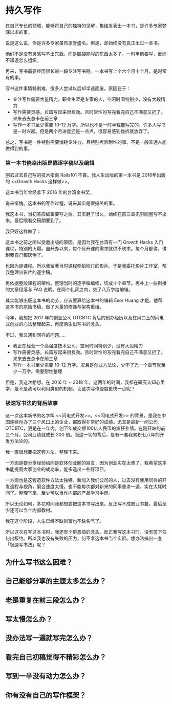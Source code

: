 # 持久写作

在自己专长的领域，能够将自己的独特的见解，集结发表出一本书，是许多专家梦寐以求的事。

说是这么说，但是许多专家虽然享誉盛名。但是，却始终没有真正出过一本书。

他们不是没有灵感写不出东西。而是脑袋能写的东西太多了，一时半刻要写，反而不知道怎么组织。

再来，写书需要经历很长的一段专注写书期。一本书写上个六个月十个月，是时常有的事。

写书这件事情特别难，很多人尝试以后却半途而废。原因在于：

* 专注写作需要大量精力，职业生涯是专家的人，空闲时间特别少，没有大段精力
* 写作需要灵感，长篇写起来很费劲。且时常性的写完看完自己不满意又扔了。来来去去总卡在前三章
* 写作一本书至少需要 10-12 万字。所以也不是一时半载能写完的，许多人写书是一时兴起。但是两个月进度还是一点点，很容易感到挫折就放弃了。

总之，写书是一件特别需要消耗专注力，且特别考验耐性的事。不是一般普通人能做得到的事。

### 第一本书侥幸出版是靠逐字稿以及编辑

刨去过去自己写的技术指南 Rails101 不算。我人生出版的第一本书是 2016年出版的 <<Growth Hacks 这样做>>。

这本书当年曾经拿下 2016 年的台湾金书奖。

说来惭愧。这本书的写作过程，说来其实是很搞笑的事。

我这本书，当初答应编辑要写之后，其实磨了很久，始终在前三章无穷回圈写不出来。最后眼看交稿期要到了。

我只好这样做了：

这本书之前之所以受邀出版的原因。是因为我在台湾有一门 Growth Hacks 入门课程，特别的火爆。自开办以来，每个月开课的需求就供不映求。每个月都讲，讲到我自己都厌倦了。

也因为是课程。所以我留著当时课程侧拍检讨的影片。于是我委托影片工作室，帮我整理出影片的逐字稿。

再依据整段课程的架构，整理当时的逐字稿编修，切成十个章节。再补上一些衔接的文章段落与 FAQ 说明。在两个礼拜之内，交了八万字给编辑。

其实能够出版这本书的功劳，应该要算给这本书的编辑 Esor Huang 才是。他帮这本书的原始书稿，做了大量的修饰与架构重组。

今年，我想把 2017 年的创业公司 OTCBTC 背后的创办经历以及在风口上的闪电式创业的心法整理起来，再度萌生出写书的念头。

不过，我又遇到同样的问题.....

* 我正在经营一个高强度技术公司，空闲时间特别少，没有大段精力
* 写作需要灵感，长篇写起来很费劲。且时常性的写完看完自己不满意又扔了。来来去去总卡在前三章
* 写作一本书至少需要 10-12 万字。况且是创业方法论，少不了光一个章节就至少一万字。需要耐性整理

但是，我这次想想。在 2016 年 ~ 2018 年，这两年的时间，我都在研究认知心里学，是不是我可以利用类似的机制。让这次写作速度更快一点呢？

### 极速写书法的背后故事

这一次这本新书的名字叫 <<闪电式开发>>。<<闪电式开发>> 的背景，是我在中国连续创办了三个风口上的企业，都取得非常好的成绩。尤其是最新一间公司，OTCBTC，更是在一年内，创下年成交额100亿人民币的疯狂业绩。在刚开站的前三个月，公司业绩就成长 300 倍。而这一切的背后，是有一套我累积七八年的开发方法论的。

我一直很想要把这套方法，整理下来。

一方面是要分享经验给同是软体创业圈的朋友，因为创业实在太难了，我希望这本书能提高大家创业的成功率，能多造出一些好项目。

一方面也是这套造软件方法太独特，新加入我们公司的人，过去没有使用同样的开发流程与视角，磨合速度太慢。也不能每次都对新来的同事重讲一遍，实在太耗时间了。整理下来，至少可以当作内部的产品学习手册。

所以无论如何，多花时间我都想要把这本书写出来。反正写不成商业书籍，最后至少还可以当个内部教材。

我在这个阶段，人生已经不缺财富也不缺名气了。

所以这次在写这本书时，我还有个更恶搞的念头。反正我写这本书时，没有签下任何出版约。所以我也没有失败的压力，何不拿这本书当个实验。想办法搞出一套「极速写书法」呢？


## 为什么写书这么困难？
## 自己能够分享的主题太多怎么办？
## 老是重复在前三段怎么办？
## 写太慢怎么办？
## 没办法写一遍就写完怎么办？
## 看完自己初稿觉得不精彩怎么办？
## 写到一半没有动力怎么办？
## 你有没有自己的写作框架？
